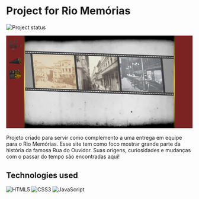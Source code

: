 # Project for Rio Memórias

<img alt="Project status" title="Project status" src="https://badgen.net/badge/status/complete/green?icon=github">

!['Screenshot of website'](./public/screenshot-project-for-rio-memorias.JPG 'Screenshot of website')

Projeto criado para servir como complemento a uma entrega em equipe para o Rio Memórias. Esse site tem como foco mostrar grande parte da história da famosa Rua do Ouvidor. Suas origens, curiosidades e mudanças com o passar do tempo são encontradas aqui!

## Technologies used
<span>
<img alt="HTML5" title="HTML5" src="https://img.shields.io/badge/HTML5-E34F26?style=for-the-badge&logo=html5&logoColor=white">
</span>
<span>
<img alt="CSS3" title="CSS3" src="https://img.shields.io/badge/CSS3-1572B6?style=for-the-badge&logo=css3&logoColor=white">
</span>
<span>
<img alt="JavaScript" title="JavaScript" src="https://img.shields.io/badge/JavaScript-323330?style=for-the-badge&logo=javascript&logoColor=F7DF1E">
</span>
